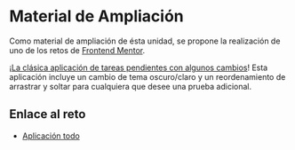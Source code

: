 # Material de Ampliación

Como material de ampliación de ésta unidad, se propone la realización de uno de los retos de [Frontend Mentor](https://www.frontendmentor.io/challenges/).

¡[La clásica aplicación de tareas pendientes con algunos cambios](https://www.frontendmentor.io/challenges/todo-app-Su1_KokOW)! Esta aplicación incluye un cambio de tema oscuro/claro y un reordenamiento de arrastrar y soltar para cualquiera que desee una prueba adicional.

## Enlace al reto

- [Aplicación todo](https://www.frontendmentor.io/challenges/todo-app-Su1_KokOW)

